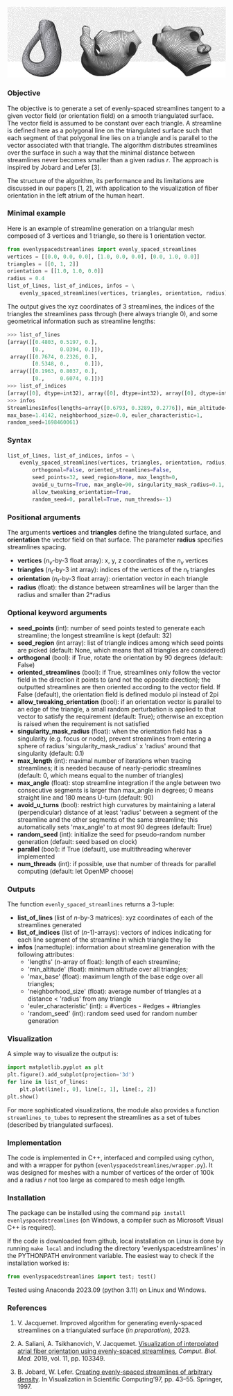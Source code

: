 
![Illustration of streamlines](illustration.png)

### Objective

The objective is to generate a set of evenly-spaced streamlines tangent to a given vector field (or orientation field) on a smooth triangulated surface. The vector field is assumed to be constant over each triangle. A streamline is defined here as a polygonal line on the triangulated surface such that each segment of that polygonal line lies on a triangle and is parallel to the vector associated with that triangle. The algorithm distributes streamlines over the surface in such a way that the minimal distance between streamlines never becomes smaller than a given radius $r$. The approach is inspired by Jobard and Lefer [3].

The structure of the algorithm, its performance and its limitations are discussed in our papers [1, 2], with application to the visualization of fiber orientation in the left atrium of the human heart.

### Minimal example

Here is an example of streamline generation on a triangular mesh composed of 3 vertices and 1 triangle, so there is 1 orientation vector.
```python
from evenlyspacedstreamlines import evenly_spaced_streamlines
vertices = [[0.0, 0.0, 0.0], [1.0, 0.0, 0.0], [0.0, 1.0, 0.0]]
triangles = [[0, 1, 2]]
orientation = [[1.0, 1.0, 0.0]]
radius = 0.4
list_of_lines, list_of_indices, infos = \
    evenly_spaced_streamlines(vertices, triangles, orientation, radius)
```
The output gives the xyz coordinates of 3 streamlines, the indices of the triangles the streamlines pass through (here always triangle 0), and some geometrical information such as streamline lengths:
```python
>>> list_of_lines
[array([[0.4803, 0.5197, 0.],
        [0.,     0.0394, 0.]]),
 array([[0.7674, 0.2326, 0.],
        [0.5348, 0.,     0.]]),
 array([[0.1963, 0.8037, 0.],
        [0.,     0.6074, 0.]])]
>>> list_of_indices
[array([0], dtype=int32), array([0], dtype=int32), array([0], dtype=int32)]
>>> infos
StreamlinesInfos(lengths=array([0.6793, 0.3289, 0.2776]), min_altitude=0.7071,
max_base=1.4142, neighborhood_size=0.0, euler_characteristic=1, 
random_seed=1698460061)
```


### Syntax

```python
list_of_lines, list_of_indices, infos = \
    evenly_spaced_streamlines(vertices, triangles, orientation, radius,
        orthogonal=False, oriented_streamlines=False,
        seed_points=32, seed_region=None, max_length=0,
        avoid_u_turns=True, max_angle=90, singularity_mask_radius=0.1,
        allow_tweaking_orientation=True,
        random_seed=0, parallel=True, num_threads=-1)
```

### Positional arguments

The arguments **vertices** and **triangles** define the triangulated surface, and **orientation** the vector field on that surface. The parameter **radius** specifies streamlines spacing.
- **vertices** ($n_v$-by-3 float array): x, y, z coordinates of the $n_v$ vertices
- **triangles** ($n_t$-by-3 int array): indices of the vertices of the $n_t$ triangles
- **orientation** ($n_t$-by-3 float array): orientation vector in each triangle
- **radius** (float): the distance between streamlines will be larger than the radius and smaller than 2*radius

### Optional keyword arguments

- **seed_points** (int): number of seed points tested to generate each streamline; the longest streamline is kept (default: 32)
- **seed_region** (int array): list of triangle indices among which seed points are picked (default: None, which means that all triangles are considered)
- **orthogonal** (bool): if True, rotate the orientation by 90 degrees (default: False)
- **oriented_streamlines** (bool): if True, streamlines only follow the vector field in the direction it points to (and not the opposite direction); the outputted streamlines are then oriented according to the vector field. If False (default), the orientation field is defined modulo pi instead of 2pi
- **allow_tweaking_orientation** (bool): if an orientation vector is parallel to an edge of the triangle, a small random perturbation is applied to that vector to satisfy the requirement (default: True); otherwise an exception is raised when the requirement is not satisfied
- **singularity_mask_radius** (float): when the orientation field has a singularity (e.g. focus or node), prevent streamlines from entering a sphere of radius 'singularity_mask_radius' x 'radius' around that singularity (default: 0.1)
- **max_length** (int): maximal number of iterations when tracing streamlines; it is needed because of nearly-periodic streamlines (default: 0, which means equal to the number of triangles)
- **max_angle** (float): stop streamline integration if the angle between two consecutive segments is larger than max_angle in degrees; 0 means straight line and 180 means U-turn (default: 90)
- **avoid_u_turns** (bool): restrict high curvatures by maintaining a lateral (perpendicular) distance of at least 'radius' between a segment of the streamline and the other segments of the same streamline; this automatically sets 'max_angle' to at most 90 degrees (default: True)
- **random_seed** (int): initialize the seed for pseudo-random number generation (default: seed based on clock)
- **parallel** (bool): if True (default), use multithreading wherever implemented
- **num_threads** (int): if possible, use that number of threads for parallel computing (default: let OpenMP choose)

### Outputs

The function ``evenly_spaced_streamlines`` returns a 3-tuple:
- **list_of_lines** (list of $n$-by-3 matrices): xyz coordinates of each of the streamlines generated
- **list_of_indices** (list of ($n$-1)-arrays): vectors of indices indicating for each line segment of the streamline in which triangle they lie
- **infos** (namedtuple): information about streamline generation with the following attributes:
    - 'lengths' ($n$-array of float): length of each streamline;
    - 'min_altitude' (float): minimum altitude over all triangles;
    - 'max_base' (float): maximum length of the base edge over all triangles;
    - 'neighborhood_size' (float): average number of triangles at a distance < 'radius' from any triangle
    - 'euler_characteristic' (int): = #vertices - #edges + #triangles
    - 'random_seed' (int): random seed used for random number generation

### Visualization

A simple way to visualize the output is:
```python
import matplotlib.pyplot as plt
plt.figure().add_subplot(projection='3d')
for line in list_of_lines:
    plt.plot(line[:, 0], line[:, 1], line[:, 2])
plt.show()
```
For more sophisticated visualizations, the module also provides a function ``streamlines_to_tubes`` to represent the streamlines as a set of tubes (described by triangulated surfaces).

### Implementation

The code is implemented in C++, interfaced and compiled using cython, and with a wrapper for python (``evenlyspacedstreamlines/wrapper.py``). It was designed for meshes with a number of vertices of the order of 100k and a radius $r$ not too large as compared to mesh edge length.

### Installation

The package can be installed using the command ``pip install evenlyspacedstreamlines`` (on Windows, a compiler such as Microsoft Visual C++ is required).

If the code is downloaded from github, local installation on Linux is done by running ``make local`` and including the directory 'evenlyspacedstreamlines' in the PYTHONPATH environment variable. The easiest way to check if the installation worked is:
```python
from evenlyspacedstreamlines import test; test()
```
Tested using Anaconda 2023.09 (python 3.11) on Linux and Windows.


### References

1. V. Jacquemet. Improved algorithm for generating evenly-spaced streamlines on a triangulated surface (*in preparation*), 2023.

2. A. Saliani, A. Tsikhanovich, V. Jacquemet. [Visualization of interpolated atrial fiber orientation using evenly-spaced streamlines](https://doi.org/10.1016/j.compbiomed.2019.103349), *Comput. Biol. Med.* 2019, vol. 11, pp. 103349. 

3. B. Jobard, W. Lefer. [Creating evenly-spaced streamlines of arbitrary density](https://link.springer.com/chapter/10.1007/978-3-7091-6876-9_5). In Visualization in Scientific Computing’97, pp. 43–55. Springer, 1997.